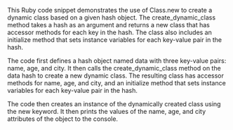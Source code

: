 This Ruby code snippet demonstrates the use of Class.new to create a dynamic class based on a given hash object. The create_dynamic_class method takes a hash as an argument and returns a new class that has accessor methods for each key in the hash. The class also includes an initialize method that sets instance variables for each key-value pair in the hash.

The code first defines a hash object named data with three key-value pairs: name, age, and city. It then calls the create_dynamic_class method on the data hash to create a new dynamic class. The resulting class has accessor methods for name, age, and city, and an initialize method that sets instance variables for each key-value pair in the hash.

The code then creates an instance of the dynamically created class using the new keyword. It then prints the values of the name, age, and city attributes of the object to the console.